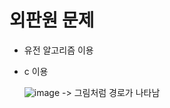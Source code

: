 # 외판원 문제
- 유전 알고리즘 이용
- c 이용

  ![image](https://github.com/unaexoo/Project/assets/142863284/11ca125f-89c5-4317-9bc1-dad0afc1b653)
-> 그림처럼 경로가 나타남
